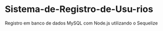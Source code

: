 # Sistema-de-Registro-de-Usu-rios
Registro em banco de dados MySQL com Node.js utilizando o Sequelize
